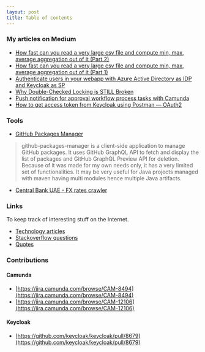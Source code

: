 ```yaml
---
layout: post
title: Table of contents
---
```


### My articles on Medium

- [How fast can you read a very large csv file and compute min, max, average aggregation out of it (Part 2)](https://paulbares.medium.com/how-fast-can-you-read-a-large-csv-file-and-compute-min-max-average-aggregation-out-of-it-part-2-4fbf17d4fa48?sk=4474c40d7704b9c131a97a97a0a1f420)
- [How fast can you read a very large csv file and compute min, max, average aggregation out of it (Part 1)](https://paulbares.medium.com/how-fast-can-you-read-a-large-csv-file-and-compute-min-max-average-aggregation-out-of-it-part-1-289b0b9b99cf?sk=16c325ab70f029ec37bbd7e23351689e)
- [Authenticate users in your webapp with Azure Active Directory as IDP and Keycloak as SP](https://paulbares.medium.com/authenticate-users-in-your-webapp-with-azure-active-directory-as-idp-and-keycloak-as-sp-c4d06602ece3)
- [Why Double-Checked Locking is STILL Broken](https://medium.com/@bares.paul/why-double-checked-locking-is-still-broken-a70f0726c92d?source=friends_link&sk=c7413f7aea9eee07a47aec42a2ee3255)
- [Push notification for approval workflow process tasks with Camunda](https://medium.com/@bares.paul/push-notification-for-approval-workflow-process-tasks-with-camunda-f796ce15f541?source=friends_link&sk=baec46abdaec084e917d086a46021c11)
- [How to get access token from Keycloak using Postman — OAuth2](https://paulbares.medium.com/quick-tip-oauth2-with-keycloak-and-postman-cc7211b693a5)

### Tools
- [GitHub Packages Manager](https://paulbares.github.io/github-packages-manager/) 

> github-packages-manager is a client-side application to manage GitHub packages. It uses GitHub GraphQL API to fetch and display the list of packages and GitHub GraphQL Preview API for deletion. Because of it was made for my own needs only, it has a very limited set of functionalities.
> It may be very useful for Java projects managed with maven having multi modules hence multiple Java artifacts.

- [Central Bank UAE - FX rates crawler](https://github.com/paulbares/centralbank-ae-fx-rates)
 
### Links

To keep track of interesting stuff on the Internet.

- [Technology articles](articles.md)
- [Stackoverflow questions](https://github.com/paulbares/notes/blob/master/STACKOVERFLOW.md)
- [Quotes](https://github.com/paulbares/notes/blob/master/QUOTES.md)

### Contributions

#### Camunda

 - [https://jira.camunda.com/browse/CAM-8494](https://jira.camunda.com/browse/CAM-8494)
 - [https://jira.camunda.com/browse/CAM-12106](https://jira.camunda.com/browse/CAM-12106)

#### Keycloak
- [https://github.com/keycloak/keycloak/pull/8679](https://github.com/keycloak/keycloak/pull/8679)
